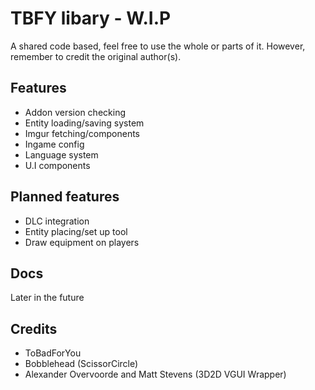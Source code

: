 # TBFY libary - W.I.P

A shared code based, feel free to use the whole or parts of it. However, remember to credit the original author(s).

## Features

- Addon version checking
- Entity loading/saving system
- Imgur fetching/components
- Ingame config
- Language system
- U.I components

## Planned features

- DLC integration
- Entity placing/set up tool
- Draw equipment on players

## Docs

Later in the future

## Credits

- ToBadForYou
- Bobblehead (ScissorCircle)
- Alexander Overvoorde and Matt Stevens (3D2D VGUI Wrapper)
